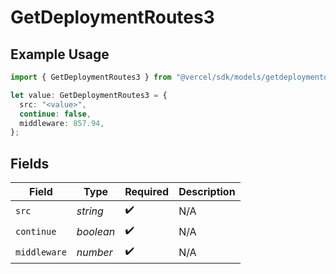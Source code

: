 # GetDeploymentRoutes3

## Example Usage

```typescript
import { GetDeploymentRoutes3 } from "@vercel/sdk/models/getdeploymentop.js";

let value: GetDeploymentRoutes3 = {
  src: "<value>",
  continue: false,
  middleware: 857.94,
};
```

## Fields

| Field              | Type               | Required           | Description        |
| ------------------ | ------------------ | ------------------ | ------------------ |
| `src`              | *string*           | :heavy_check_mark: | N/A                |
| `continue`         | *boolean*          | :heavy_check_mark: | N/A                |
| `middleware`       | *number*           | :heavy_check_mark: | N/A                |